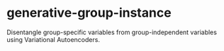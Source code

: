 # generative-group-instance

Disentangle group-specific variables from group-independent variables using Variational Autoencoders.